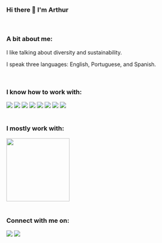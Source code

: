### Hi there 👋 I'm Arthur

<br>

### A bit about me:

I like talking about diversity and sustainability.

I speak three languages: English, Portuguese, and Spanish.  

<br>

### I know how to work with:

<div display="inline-block"> 
  <img src="https://img.shields.io/badge/-HTML-E34F26?style=for-the-badge&logo=html5&logoColor=white" />
  <img src="https://img.shields.io/badge/-CSS-1572B6?style=for-the-badge&logo=css3&logoColor=white" />
  <img src="https://img.shields.io/badge/-JavaScript-yellow?style=for-the-badge&logo=JavaScript&logoColor=white" />
  <img src="https://img.shields.io/badge/typescript-%23007ACC.svg?style=for-the-badge&logo=typescript&logoColor=white" />
  <img src="https://img.shields.io/badge/-React-61DAFB?style=for-the-badge&logo=React&logoColor=black" />
  <img src="https://img.shields.io/badge/-Redux-764ABC?style=for-the-badge&logo=Redux&logoColor=white" />
  <img src="https://img.shields.io/badge/-TestingLibrary-%23E33332?style=for-the-badge&logo=testing-library&logoColor=white" />
  <img src="https://img.shields.io/badge/tailwindcss-%2338B2AC.svg?style=for-the-badge&logo=tailwind-css&logoColor=white" />  
</div>

<br>

### I mostly work with:

<div>
  <img height="165em" src="https://github-readme-stats.vercel.app/api/top-langs/?username=casimirowich&layout=compact&langs_count=7&theme=dracula"/>
</div>

<br>

### Connect with me on:

<div display="inline-block"> 
  <a href="https://www.linkedin.com/in/arthurstatuti/" target="_blank"><img src="https://img.shields.io/badge/-LinkedIn-%230077B5?style=for-the-badge&logo=linkedin&logoColor=white" target="_blank"></a>
  <a href = "mailto:arthurstatuti@gmail.com"><img src="https://img.shields.io/badge/-Gmail-%23333?style=for-the-badge&logo=gmail&logoColor=white" target="_blank"></a>
